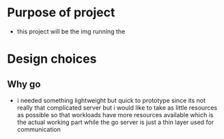 # Purpose of project

- this project will be the img running the 



# Design choices

## Why go 
- i needed something lightweight but quick to prototype since its not really that complicated server but i would like to take as little resources as possible so that workloads have more resources available which is the actual working part while the go server is just a thin layer used for communication